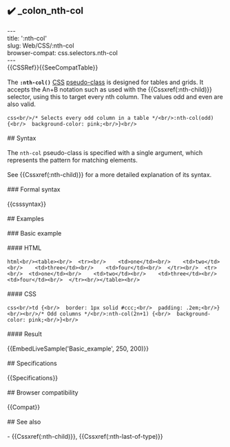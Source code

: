 ## ✔️ _colon_nth-col 
 ---<br/>title: ':nth-col'<br/>slug: Web/CSS/:nth-col<br/>browser-compat: css.selectors.nth-col<br/>---<br/>{{CSSRef}}{{SeeCompatTable}}<br/><br/>The **`:nth-col()`** [CSS](/en-US/docs/Web/CSS) [pseudo-class](/en-US/docs/Web/CSS/Pseudo-classes) is designed for tables and grids. It accepts the An+B notation such as used with the {{Cssxref(:nth-child)}} selector, using this to target every nth column. The values odd and even are also valid.<br/><br/>```css<br/>/* Selects every odd column in a table */<br/>:nth-col(odd) {<br/>  background-color: pink;<br/>}<br/>```<br/><br/>## Syntax<br/><br/>The `nth-col` pseudo-class is specified with a single argument, which represents the pattern for matching elements.<br/><br/>See {{Cssxref(:nth-child)}} for a more detailed explanation of its syntax.<br/><br/>### Formal syntax<br/><br/>{{csssyntax}}<br/><br/>## Examples<br/><br/>### Basic example<br/><br/>#### HTML<br/><br/>```html<br/><table><br/>  <tr><br/>    <td>one</td><br/>    <td>two</td><br/>    <td>three</td><br/>    <td>four</td><br/>  </tr><br/>  <tr><br/>  <td>one</td><br/>    <td>two</td><br/>    <td>three</td><br/>    <td>four</td><br/>  </tr><br/></table><br/>```<br/><br/>#### CSS<br/><br/>```css<br/>td {<br/>  border: 1px solid #ccc;<br/>  padding: .2em;<br/>}<br/><br/>/* Odd columns */<br/>:nth-col(2n+1) {<br/>  background-color: pink;<br/>}<br/>```<br/><br/>#### Result<br/><br/>{{EmbedLiveSample('Basic_example', 250, 200)}}<br/><br/>## Specifications<br/><br/>{{Specifications}}<br/><br/>## Browser compatibility<br/><br/>{{Compat}}<br/><br/>## See also<br/><br/>- {{Cssxref(:nth-child)}}, {{Cssxref(:nth-last-of-type)}}<br/>